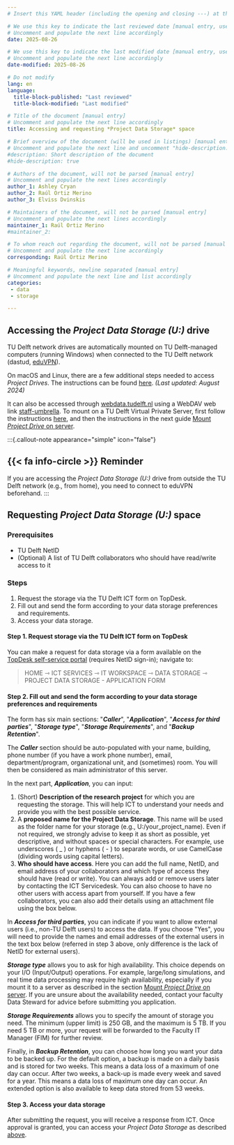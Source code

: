 ```yaml
---
# Insert this YAML header (including the opening and closing ---) at the beginning of the document and fill it out accordingly

# We use this key to indicate the last reviewed date [manual entry, use YYYY-MM-DD]
# Uncomment and populate the next line accordingly
date: 2025-08-26

# We use this key to indicate the last modified date [manual entry, use YYYY-MM-DD]
# Uncomment and populate the next line accordingly
date-modified: 2025-08-26

# Do not modify
lang: en
language: 
  title-block-published: "Last reviewed"
  title-block-modified: "Last modified"

# Title of the document [manual entry]
# Uncomment and populate the next line accordingly
title: Accessing and requesting *Project Data Storage* space

# Brief overview of the document (will be used in listings) [manual entry]
# Uncomment and populate the next line and uncomment "hide-description: true".
#description: Short description of the document
#hide-description: true

# Authors of the document, will not be parsed [manual entry]
# Uncomment and populate the next lines accordingly
author_1: Ashley Cryan
author_2: Raúl Ortiz Merino
author_3: Elviss Dvinskis

# Maintainers of the document, will not be parsed [manual entry]
# Uncomment and populate the next lines accordingly
maintainer_1: Raúl Ortiz Merino
#maintainer_2:

# To whom reach out regarding the document, will not be parsed [manual entry]
# Uncomment and populate the next line accordingly
corresponding: Raúl Ortiz Merino

# Meaningful keywords, newline separated [manual entry]
# Uncomment and populate the next line and list accordingly
categories: 
 - data
 - storage

---
```


## Accessing the *Project Data Storage (U:)* drive 

TU Delft network drives are automatically mounted on TU Delft-managed computers (running Windows) when connected to the TU Delft network (dastud, [eduVPN](https://intranet.tudelft.nl/en/-/openvpn?p_l_back_url=%2Fen%2Fgroup%2Fguest%2Fsearch%3Fq%3Dvpn&p_l_back_url_title=Search)).

On macOS and Linux, there are a few additional steps needed to access *Project Drives*. The instructions can be found [here](https://filelist.tudelft.nl/Calendar/2024/08%20August/Project%20storage%20instructions.pdf). *(Last updated: August 2024)*

It can also be accessed through [webdata.tudelft.nl](https://webdata.tudelft.nl/) using a WebDAV web link [staff-umbrella](https://webdata.tudelft.nl/staff-umbrella). To mount on a TU Delft Virtual Private Server, first follow the instructions [here](/docs/infrastructure/VPS_request.md), and then the instructions in the next guide [Mount *Project Drive* on server](project_drive_mounting.md).

:::{.callout-note appearance="simple" icon="false"}
## {{< fa info-circle >}} Reminder

If you are accessing the *Project Data Storage (U:)* drive from outside the TU Delft network (e.g., from home), you need to connect to eduVPN beforehand.
:::

## Requesting *Project Data Storage (U:)* space

### Prerequisites
* TU Delft NetID
* (Optional) A list of TU Delft collaborators who should have read/write access to it

### Steps
1. Request the storage via the TU Delft ICT form on TopDesk.
2. Fill out and send the form according to your data storage preferences and requirements.
3. Access your data storage.

#### **Step 1. Request storage via the TU Delft ICT form on TopDesk**
You can make a request for data storage via a form available on the [TopDesk self-service portal](https://tudelft.topdesk.net/) (requires NetID sign-in); navigate to:

> HOME ⇾ ICT SERVICES ⇾ IT WORKSPACE ⇾ DATA STORAGE ⇾ PROJECT DATA STORAGE - APPLICATION FORM

#### **Step 2. Fill out and send the form according to your data storage preferences and requirements**
The form has six main sections: "_**Caller**_", "_**Application**_", "_**Access for third parties**_", "_**Storage type**_", "_**Storage Requirements**_", and "_**Backup Retention**_".

The _**Caller**_ section should be auto-populated with your name, building, phone number (if you have a work phone number), email, department/program, organizational unit, and (sometimes) room. You will then be considered as main administrator of this server.  

In the next part, _**Application**_, you can input:

1. (Short) **Description of the research project** for which you are requesting the storage. This will help ICT to understand your needs and provide you with the best possible service.
2. A **proposed name for the Project Data Storage**. This name will be used as the folder name for your storage (e.g., U:/your_project_name). Even if not required, we strongly advise to keep it as short as possible, yet descriptive, and without spaces or special characters. For example, use underscores ( _ ) or hyphens ( - ) to separate words, or use CamelCase (dividing words using capital letters).
3. **Who should have access**. Here you can add the full name, NetID, and email address of your collaborators and which type of access they should have (read or write). You can always add or remove users later by contacting the ICT Servicedesk. You can also choose to have no other users with access apart from yourself. If you have a few collaborators, you can also add their details using an attachment file using the box below.

In _**Access for third parties**_, you can indicate if you want to allow external users (i.e., non-TU Delft users) to access the data. If you choose "Yes", you will need to provide the names and email addresses of the external users in the text box below (referred in step 3 above, only difference is the lack of NetID for external users).

_**Storage type**_ allows you to ask for high availability. This choice depends on your I/O (Input/Output) operations. For example, large/long simulations, and real time data processing may require high availability, especially if you mount it to a server as described in the section [Mount *Project Drive* on server](../data_storage/project_drive_mounting.md). If you are unsure about the availability needed, contact your faculty Data Steward for advice before submitting you application. 

_**Storage Requirements**_ allows you to specify the amount of storage you need. The minimum (upper limit) is 250 GB, and the maximum is 5 TB. If you need 5 TB or more, your request will be forwarded to the Faculty IT Manager (FIM) for further review.

Finally, in _**Backup Retention**_, you can choose how long you want your data to be backed up. For the default option, a backup is made on a daily basis and is stored for two weeks. This means a data loss of a maximum of one day can occur. After two weeks, a back-up is made every week and saved for a year. This means a data loss of maximum one day can occur. An extended option is also available to keep data stored from 53 weeks.

#### **Step 3. Access your data storage**

After submitting the request, you will receive a response from ICT. Once approval is granted, you can access your *Project Data Storage* as described [above](#accessing-the-project-data-storage-u-drive).